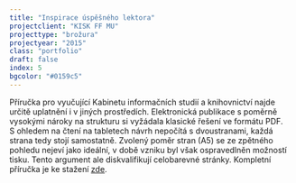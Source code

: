 ```yaml
---
title: "Inspirace úspěšného lektora"
projectclient: "KISK FF MU"
projecttype: "brožura"
projectyear: "2015"
class: "portfolio"
draft: false
index: 5
bgcolor: "#0159c5"
---
```



Příručka pro vyučující Kabinetu informačních studií a&nbsp;knihovnictví najde určitě uplatnění i&nbsp;v&nbsp;jiných prostředích. Elektronická publikace s&nbsp;poměrně vysokými nároky na strukturu si vyžádala klasické řešení ve formátu PDF. S&nbsp;ohledem na čtení na tabletech návrh nepočítá s&nbsp;dvoustranami, každá strana tedy stojí samostatně. Zvolený poměr stran (A5) se ze zpětného pohledu nejeví jako ideální, v&nbsp;době vzniku byl však ospravedlněn možností tisku. Tento argument ale diskvalifikují celobarevné stránky. Kompletní příručka je ke stažení [zde](http://eknihy.knihovna.cz/kniha/inspirace-uspesneho-lektora).